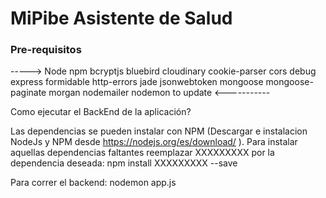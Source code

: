 # MiPibe Asistente de Salud

### Pre-requisitos
----->
Node
npm
bcryptjs
bluebird
cloudinary
cookie-parser
cors
debug
express
formidable
http-errors
jade
jsonwebtoken
mongoose
mongoose-paginate
morgan
nodemailer
nodemon
to
update
       <-----------


Como ejecutar el BackEnd de la aplicación?

Las dependencias se pueden instalar con NPM (Descargar e instalacion NodeJs y NPM desde https://nodejs.org/es/download/ ).
Para instalar aquellas dependencias faltantes reemplazar XXXXXXXXX por la dependencia deseada:
    npm install XXXXXXXXX --save 

Para correr el backend:
    nodemon app.js